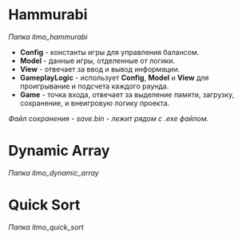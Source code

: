 # Hammurabi
*Папка itmo_hammurabi*

* **Config** - константы игры для управления балансом.
* **Model** - данные игры, отделенные от логики.
* **View** - отвечает за ввод и вывод информации.
* **GameplayLogic** - использует **Config**, **Model** и **View** для проигрывание и подсчета каждого раунда.
* **Game** - точка входа, отвечает за выделение памяти, загрузку, сохранение, и внеигровую логику проекта.

*Файл сохранения - save.bin - лежит рядом с .exe файлом.*

# Dynamic Array
*Папка itmo_dynamic_array*

# Quick Sort
*Папка itmo_quick_sort*
